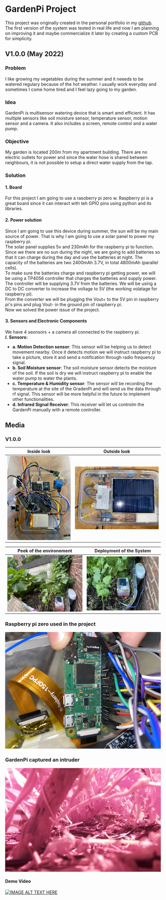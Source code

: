 # GardenPi Project
This project was originally created in the personal portfolio in my [github](https://github.com/Samimnif/Portfolio-Personal-Projects/tree/main/GardenPi%20Project). The first version of the system was tested in real life and now I am planning on improving it and maybe commercialize it later by creating a custom PCB for simplicity.
## V1.0.0 (May 2022)
### Problem
I like growing my vegetables during the summer and it neeeds to be watered regulary because of the hot weather. I usually work everyday and sometimes I come home tired and I feel lazy going to my garden.
### Idea
GardenPi is multisensor watering device that is smart amd efficient. It has multiple sensors like soil moisture sensor, temperature sensor, motion sensor and a camera. It also includes a screen, remote control and a water pump.
### Objective
My garden is located 200m from my apartment building. There are no electric outlets for power and since the water hose is shared between neighbours, it is not possible to setup a direct water supply from the tap.
### Solution
#### 1. Board
For this project I am going to use a rasoberry pi zero w. Raspberry pi is a great board since it can interact with teh GPIO pins using python and its libraries.
#### 2. Power solution
Since I am going to use this device during summer, the sun will be my main source of power. That is why I am going to use a solar panel to power my raspberry pi.<br>
The solar panel supplies 5v and 230mAh for the raspberry pi to function. Since we there are no sun during the night, we are going to add batteries so that it can charge during the day and use the batteries at night. The capacity of the batteries are two 2400mAh 3.7V, in total 4800mAh (parallel cells).<br>
To make sure the batteries charge and raspberry pi getting power, we will be using a TP4056 controller that charges the batteries and supply power.<br>
The controller will be supplying 3.7V from the batteries. We will be using a DC to DC converter to increase the voltage to 5V (the working volatage for raspberry pi).<br>
From the converter we will be plugging the Vout+ to the 5V pin in raspberry pi's pins and plug Vout- in the ground pin of raspberry pi.<br>
Now we solved the power issue of the project.<br>
#### 3. Sensors and Electronic Components
We have 4 seonsors + a camera all connected to the raspberry pi.<br>
**_I._ Sensors:**
   - **a. Motion Detection sensor**:
This sensor will be helping us to detect movement nearby. Once it detects motion we will instruct raspberry pi to take a picture, store it and send a notification through radio frequency signal.
   - **b. Soil Moisture sensor**:
The soil moisture sensor detects the moisture of the soil. If the soil is dry we will instruct raspberry pi to enable the water pump to water the plants.
   - **c. Temperature & Humidity sensor**:
The sensor will be recording the temperature at the site of the GradenPi and will send us the data through rf signal. This sensor will be more helpful in the future to implement other functionalities.
   - **d. Infrared Signal Receiver**:
This receiver will let us controlm the GardenPi manually with a remote controller.

## Media
### V1.0.0
Inside look        |  Outside look 
:-------------------------:|:-------------------------:
![img1](/readme_imgs/IMG_9548.JPG)  |  ![img2](/readme_imgs/IMG_0612.HEIC) 

Peek of the environement            |  Deployment of the System
:-------------------------:|:-------------------------:
![img3](/readme_imgs/IMG_0694.HEIC)  |  ![img4](/readme_imgs/IMG_0663.HEIC)

### Raspberry pi zero used in the project
![img2](/readme_imgs/IMG_9692.HEIC)
### GardenPi captured an intruder
![gardenpi_capture_bird](/readme_imgs/532854C344714161B27167E3697A7BC8.jpg)
#### Demo Video
[![IMAGE ALT TEXT HERE](https://img.youtube.com/vi/5kaHHkN35Xc/0.jpg)](https://youtu.be/5kaHHkN35Xc)
